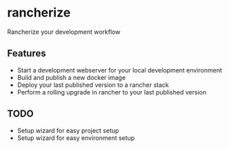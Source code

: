 # rancherize
Rancherize your development workflow

## Features
- Start a development webserver for your local development environment
- Build and publish a new docker image
- Deploy your last published version to a rancher stack
- Perform a rolling upgrade in rancher to your last published version

## TODO
- Setup wizard for easy project setup
- Setup wizard for easy environment setup
